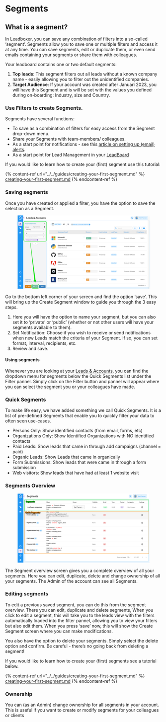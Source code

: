 # Segments

## What is a segment?

In Leadboxer, you can save any combination of filters into a so-called ‘segment’. Segments allow you to save one or multiple filters and access it at any time. You can save segments, edit or duplicate them, or even send emails containing your segments or share them with colleagues.

Your leadboard contains one or two default segments:&#x20;

1. **Top leads**: This segment filters out all leads without a known company name - easily allowing you to filter out the unidentified companies.
2. **Target Audience**: If your account was created after Januari 2023, you will have this Segment and is will be set with the values you defined during on-boarding: Industry, size and Country.

### **Use Filters to create Segments.**&#x20;

Segments have several functions:&#x20;

* To save as a combination of filters for easy access from the Segment drop-down menu.
* Share your Segments with team-members/ colleagues.
* As a start point for notifications - see this [article on setting up (email) alerts](notifications.md).
* As a start point for Lead Management in your [LeadBoard](../tasks.md)

If you would like to learn how to create your (first) segment use this tutorial:

{% content-ref url="../../guides/creating-your-first-segment.md" %}
[creating-your-first-segment.md](../../guides/creating-your-first-segment.md)
{% endcontent-ref %}

### **Saving segments**

Once you have created or applied a filter, you have the option to save the selection as a Segment.&#x20;

<figure><img src="../../.gitbook/assets/LeadBoxer_App (9).png" alt=""><figcaption></figcaption></figure>

Go to the bottom left corner of your screen and find the option ‘save’. This will bring up the Create Segment window to guide you through the 3 easy steps.&#x20;

1. Here you will have the option to name your segment, but you can also set it to ‘private’ or ‘public’ (whether or not other users will have your segments available to them).
2. Set Notification: Choose if you wish to receive or send notifications when new Leads match the criteria of your Segment. If so, you can set format, interval, recipients, etc.
3. Review and save.

#### **Using segments**

Whenever you are looking at your [Leads & Accounts](../projects.md), you can find the dropdown menu for segments below the Quick Segments list under the Filter pannel. Simply click on the Filter button  and pannel will appear where you can select the segment you or your colleagues have made.&#x20;

### Quick Segments

To make life easy, we have added something we call Quick Segments. It is a list of pre-defined Segments that enable you to quickly filter your data to often seen use-cases.

* Persons Only: Show identified contacts (from email, forms, etc)
* Organizations Only: Show Identified Organizations with NO identified contacts
* Paid Leads: Show leads that came in through add campaigns (channel = paid)
* Organic Leads: Show Leads that came in organically
* Form Submissions: Show leads that were came in through a form submission&#x20;
* Web visitors: Show leads that have had at least 1 website visit

### Segments Overview

<figure><img src="../../.gitbook/assets/LeadBoxer_App (3).png" alt=""><figcaption></figcaption></figure>

The Segment overview screen gives you a complete overview of all your segments. Here you can edit, duplicate, delete and change ownership of all your segments. The Admin of the account can see all Segments.

### **Editing segments**

To edit a previous saved segment, you can do this from the segment overview. There you can edit, duplicate and delete segments, When you click to edit a segment, this will take you to the leads view with the filters automatically loaded into the filter pannel, allowing you to view your filters but also edit them. When you press ‘save’ now, this will show the Create Segment screen where you can make modifications.

You also have the option to delete your segments. Simply select the delete option and confirm. Be careful - there’s no going back from deleting a segment!

If you would like to learn how to create your (first) segments see a tutorial below.

{% content-ref url="../../guides/creating-your-first-segment.md" %}
[creating-your-first-segment.md](../../guides/creating-your-first-segment.md)
{% endcontent-ref %}

### Ownership

You can (as an Admin) change ownership for all segments in your account. This is useful if you want to create or modify segments for your colleagues or clients

<figure><img src="https://wp.leadboxer.com/wp-content/uploads/LeadBoxer_App-3-1-1.png" alt=""><figcaption></figcaption></figure>
